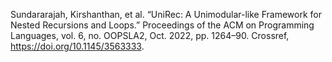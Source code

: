 Sundararajah, Kirshanthan, et al. “UniRec: A Unimodular-like Framework for Nested Recursions and Loops.” Proceedings of the ACM on Programming Languages, vol. 6, no. OOPSLA2, Oct. 2022, pp. 1264–90. Crossref, <a href='https://doi.org/10.1145/3563333' target='_blank'>https://doi.org/10.1145/3563333</a>.
